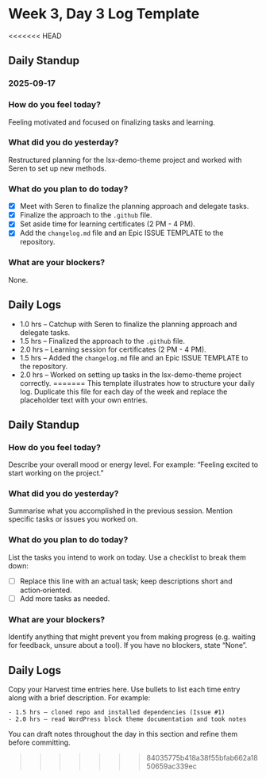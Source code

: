# Week 3, Day 3 Log Template

<<<<<<< HEAD
## Daily Standup
### 2025‑09‑17

### How do you feel today?
Feeling motivated and focused on finalizing tasks and learning.

### What did you do yesterday?
Restructured planning for the lsx-demo-theme project and worked with Seren to set up new methods.

### What do you plan to do today?
- [x] Meet with Seren to finalize the planning approach and delegate tasks.
- [x] Finalize the approach to the `.github` file.
- [x] Set aside time for learning certificates (2 PM - 4 PM).
- [x] Add the `changelog.md` file and an Epic ISSUE TEMPLATE to the repository.

### What are your blockers?
None.

## Daily Logs
- 1.0 hrs – Catchup with Seren to finalize the planning approach and delegate tasks.
- 1.5 hrs – Finalized the approach to the `.github` file.
- 2.0 hrs – Learning session for certificates (2 PM - 4 PM).
- 1.5 hrs – Added the `changelog.md` file and an Epic ISSUE TEMPLATE to the repository.
- 2.0 hrs – Worked on setting up tasks in the lsx-demo-theme project correctly.
=======
This template illustrates how to structure your daily log.  Duplicate this file for each day of the week and replace the placeholder text with your own entries.

## Daily Standup

### How do you feel today?

Describe your overall mood or energy level.  For example: “Feeling excited to start working on the project.”

### What did you do yesterday?

Summarise what you accomplished in the previous session.  Mention specific tasks or issues you worked on.

### What do you plan to do today?

List the tasks you intend to work on today.  Use a checklist to break them down:

- [ ] Replace this line with an actual task; keep descriptions short and action‑oriented.
- [ ] Add more tasks as needed.

### What are your blockers?

Identify anything that might prevent you from making progress (e.g. waiting for feedback, unsure about a tool).  If you have no blockers, state “None”.

## Daily Logs

Copy your Harvest time entries here.  Use bullets to list each time entry along with a brief description.  For example:

```
- 1.5 hrs – cloned repo and installed dependencies (Issue #1)
- 2.0 hrs – read WordPress block theme documentation and took notes
```

You can draft notes throughout the day in this section and refine them before committing.
>>>>>>> 84035775b418a38f55bfab662a1850659ac339ec
